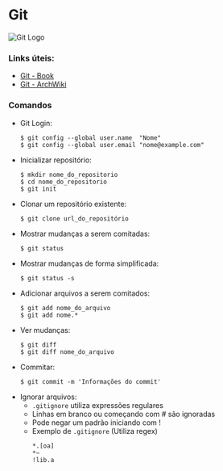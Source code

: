 # Git
![Git Logo]()

### Links úteis:
  * [Git - Book](https://git-scm.com/book/en/v2)
  * [Git - ArchWiki](https://wiki.archlinux.org/title/Git)

### Comandos
  * Git Login:
    ````
    $ git config --global user.name  "Nome"
    $ git config --global user.email "nome@example.com"
    ````
  * Inicializar repositório:
    ````
    $ mkdir nome_do_repositorio
    $ cd nome_do_repositorio
    $ git init
    ````
  * Clonar um repositório existente:
    ````
    $ git clone url_do_repositório
    ````
  * Mostrar mudanças a serem comitadas:
    ````
    $ git status
    ````
  * Mostrar mudanças de forma simplificada:
    ````
    $ git status -s
    ````
  * Adicionar arquivos a serem comitados:
    ````
    $ git add nome_do_arquivo
    $ git add nome.*
    ````
  * Ver mudanças:
    ````
    $ git diff
    $ git diff nome_do_arquivo
    ````
  * Commitar:
    ````
    $ git commit -m 'Informações do commit'
    ````
  * Ignorar arquivos:
    * `.gitignore` utiliza expressões regulares
    * Linhas em branco ou começando com # são ignoradas
    * Pode negar um padrão iniciando com !
    * Exemplo de `.gitignore` (Utiliza regex)
      ````
      *.[oa]
      *~
      !lib.a
      ````
